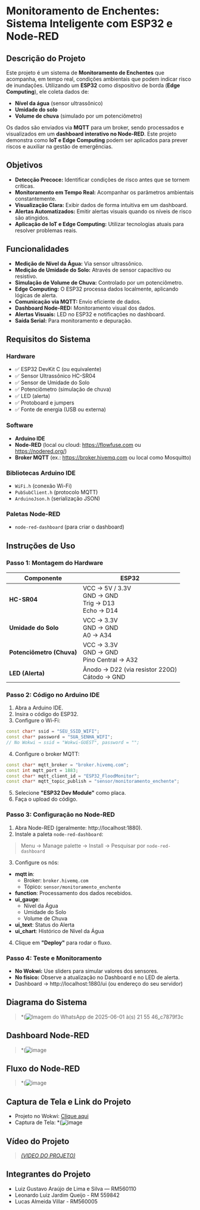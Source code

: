 
#  Monitoramento de Enchentes: Sistema Inteligente com ESP32 e Node-RED 

## Descrição do Projeto

Este projeto é um sistema de **Monitoramento de Enchentes** que acompanha, em tempo real, condições ambientais que podem indicar risco de inundações. Utilizando um **ESP32** como dispositivo de borda (**Edge Computing**), ele coleta dados de:

- **Nível da água** (sensor ultrassônico)
- **Umidade do solo**
- **Volume de chuva** (simulado por um potenciômetro)

Os dados são enviados via **MQTT** para um broker, sendo processados e visualizados em um **dashboard interativo no Node-RED**. Este projeto demonstra como **IoT e Edge Computing** podem ser aplicados para prever riscos e auxiliar na gestão de emergências.

## Objetivos

-  **Detecção Precoce:** Identificar condições de risco antes que se tornem críticas.
-  **Monitoramento em Tempo Real:** Acompanhar os parâmetros ambientais constantemente.
-  **Visualização Clara:** Exibir dados de forma intuitiva em um dashboard.
-  **Alertas Automatizados:** Emitir alertas visuais quando os níveis de risco são atingidos.
-  **Aplicação de IoT e Edge Computing:** Utilizar tecnologias atuais para resolver problemas reais.

##  Funcionalidades

-  **Medição de Nível da Água:** Via sensor ultrassônico.
-  **Medição de Umidade do Solo:** Através de sensor capacitivo ou resistivo.
-  **Simulação de Volume de Chuva:** Controlado por um potenciômetro.
-  **Edge Computing:** O ESP32 processa dados localmente, aplicando lógicas de alerta.
-  **Comunicação via MQTT:** Envio eficiente de dados.
-  **Dashboard Node-RED:** Monitoramento visual dos dados.
-  **Alertas Visuais:** LED no ESP32 e notificações no dashboard.
-  **Saída Serial:** Para monitoramento e depuração.

##  Requisitos do Sistema

###  Hardware
- ✅ ESP32 DevKit C (ou equivalente)
- ✅ Sensor Ultrassônico HC-SR04
- ✅ Sensor de Umidade do Solo
- ✅ Potenciômetro (simulação de chuva)
- ✅ LED (alerta)
- ✅ Protoboard e jumpers
- ✅ Fonte de energia (USB ou externa)

###  Software
- **Arduino IDE**
- **Node-RED** (local ou cloud: https://flowfuse.com ou https://nodered.org/)
- **Broker MQTT** (ex.: https://broker.hivemq.com ou local como Mosquitto)

###  Bibliotecas Arduino IDE
- `WiFi.h` (conexão Wi-Fi)
- `PubSubClient.h` (protocolo MQTT)
- `ArduinoJson.h` (serialização JSON)

###  Paletas Node-RED
- `node-red-dashboard` (para criar o dashboard)

##  Instruções de Uso

###  Passo 1: Montagem do Hardware

| Componente               | ESP32                                |
|--------------------------|--------------------------------------|
| **HC-SR04**              | VCC → 5V / 3.3V<br>GND → GND<br>Trig → D13<br>Echo → D14 |
| **Umidade do Solo**      | VCC → 3.3V<br>GND → GND<br>A0 → A34 |
| **Potenciômetro (Chuva)**| VCC → 3.3V<br>GND → GND<br>Pino Central → A32 |
| **LED (Alerta)**         | Ânodo → D22 (via resistor 220Ω)<br>Cátodo → GND |

###  Passo 2: Código no Arduino IDE

1. Abra a Arduino IDE.
2. Insira o código do ESP32.
3. Configure o Wi-Fi:

```cpp
const char* ssid = "SEU_SSID_WIFI";
const char* password = "SUA_SENHA_WIFI";
// No Wokwi → ssid = "Wokwi-GUEST", password = "";
```

4. Configure o broker MQTT:

```cpp
const char* mqtt_broker = "broker.hivemq.com";
const int mqtt_port = 1883;
const char* mqtt_client_id = "ESP32_FloodMonitor";
const char* mqtt_topic_publish = "sensor/monitoramento_enchente";
```

5. Selecione **"ESP32 Dev Module"** como placa.
6. Faça o upload do código.

###  Passo 3: Configuração no Node-RED

1. Abra Node-RED (geralmente: http://localhost:1880).
2. Instale a paleta `node-red-dashboard`:

> Menu → Manage palette → Install → Pesquisar por `node-red-dashboard`

3. Configure os nós:

- **mqtt in**: 
  - Broker: `broker.hivemq.com`
  - Tópico: `sensor/monitoramento_enchente`
- **function**: Processamento dos dados recebidos.
- **ui_gauge**: 
  - Nível da Água
  - Umidade do Solo
  - Volume de Chuva
- **ui_text**: Status do Alerta
- **ui_chart**: Histórico de Nível da Água

4. Clique em **"Deploy"** para rodar o fluxo.

###  Passo 4: Teste e Monitoramento

-  **No Wokwi:** Use sliders para simular valores dos sensores.
-  **No físico:** Observe a atualização no Dashboard e no LED de alerta.
-  Dashboard → http://localhost:1880/ui (ou endereço do seu servidor)

##  Diagrama do Sistema

> *(![Imagem do WhatsApp de 2025-06-01 à(s) 21 55 46_c7879f3c](https://github.com/user-attachments/assets/53ab2b47-8d40-4e94-92bb-9581102412be)


##  Dashboard Node-RED

> *(![image](https://github.com/user-attachments/assets/fe6fade6-33d1-48d6-a5aa-9c667542c870)


##  Fluxo do Node-RED

> *(![image](https://github.com/user-attachments/assets/0e603e1f-a9df-407c-96d4-7d69acfda8a1)


##  Captura de Tela e Link do Projeto

-  Projeto no Wokwi: [Clique aqui](https://wokwi.com/projects/432395535361548289)
-  Captura de Tela: *(![image](https://github.com/user-attachments/assets/708ade8e-4e2a-49e6-aa98-8c36c44af3ae)


##  Vídeo do Projeto

> [*(VIDEO DO PROJETO)*](https://youtu.be/vTnZ1u8mMCM)

##  Integrantes do Projeto

- Luiz Gustavo Araújo de Lima e Silva — RM560110  
- Leonardo Luiz Jardim Queijo - RM 559842
- Lucas Almeida Villar - RM560005
